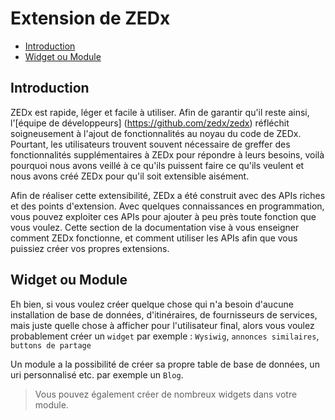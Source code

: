 # Extension de ZEDx

- [Introduction](#introduction)
- [Widget ou Module](#widget-vs-module)

<a name="introduction"></a>
## Introduction

ZEDx est rapide, léger et facile à utiliser. Afin de garantir qu'il reste ainsi, l'[équipe de développeurs] (https://github.com/zedx/zedx) réfléchit soigneusement à l'ajout de fonctionnalités au noyau du code de ZEDx. Pourtant, les utilisateurs trouvent souvent nécessaire de greffer des fonctionnalités supplémentaires à ZEDx pour répondre à leurs besoins, voilà pourquoi nous avons veillé à ce qu'ils puissent faire ce qu'ils veulent et nous avons créé ZEDx pour qu'il soit extensible aisément.

Afin de réaliser cette extensibilité, ZEDx a été construit avec des APIs riches et des points d'extension. Avec quelques connaissances en programmation, vous pouvez exploiter ces APIs pour ajouter à peu près toute fonction que vous voulez. Cette section de la documentation vise à vous enseigner comment ZEDx fonctionne, et comment utiliser les APIs afin que vous puissiez créer vos propres extensions.

<a name="widget-vs-module"></a>
## Widget ou Module

Eh bien, si vous voulez créer quelque chose qui n'a besoin d'aucune installation de base de données, d'itinéraires, de fournisseurs de services, mais juste quelle chose à afficher pour l'utilisateur final, alors vous voulez probablement créer un `widget` par exemple : `Wysiwig`, `annonces similaires`, `buttons de partage`

Un module a la possibilité de créer sa propre table de base de données, un uri personnalisé etc. par exemple un `Blog`.

> Vous pouvez également créer de nombreux widgets dans votre module.
